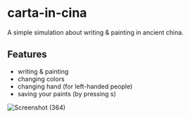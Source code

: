 # carta-in-cina

A simple simulation about writing & painting in ancient china.

## Features
- writing & painting
- changing colors
- changing hand (for left-handed people)
- saving your paints (by pressing s)

![Screenshot (364)](https://github.com/Vikonad/carta-in-cina/assets/133092049/7aa6cc67-2581-4002-a15e-08ac2a512be3)
